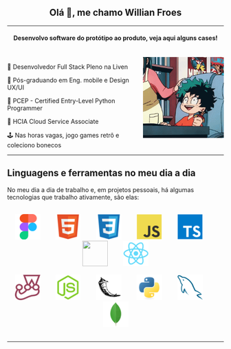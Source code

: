 <h2 align='center'><b>Olá 👋, me chamo Willian Froes</b></h2>
<hr />

<div>
    <h4 align='center'><b>Desenvolvo software do protótipo ao produto, veja aqui alguns cases!</b></h4>
    <br />
    <img align='right' width='188px' height='188px' src='src/img/profile.gif' />
    <div align="left">
        <p>🔭 Desenvolvedor Full Stack Pleno na Liven</p>
        <p>📕 Pós-graduando em Eng. mobile e Design UX/UI</p>
        <p>🏅 PCEP - Certified Entry-Level Python Programmer</p>
        <p>🏅 HCIA Cloud Service Associate</p>
        <p>🕹️ Nas horas vagas, jogo games retrô e coleciono bonecos</p>
    </div>
</div>
<hr />
<div>
    <h2><b>Linguagens e ferramentas no meu dia a dia</b></h2>
    <p>No meu dia a dia de trabalho e, em projetos pessoais, há algumas tecnologias que trabalho ativamente, são elas:</p>
    <br />
    <div align='center'>
        <img height='59px' width='59px' src="https://raw.githubusercontent.com/devicons/devicon/master/icons/figma/figma-original.svg" />
        &nbsp;
        &nbsp;
        &nbsp;
        &nbsp;
        <img height='59px' width='59px' src="https://raw.githubusercontent.com/devicons/devicon/master/icons/html5/html5-original.svg" />
        &nbsp;
        &nbsp;
        &nbsp;
        &nbsp;
        <img height='59px' width='59px' src="https://raw.githubusercontent.com/devicons/devicon/master/icons/css3/css3-original.svg" />
        &nbsp;
        &nbsp;
        &nbsp;
        &nbsp;
        <img height='59px' width='59px' src="https://raw.githubusercontent.com/devicons/devicon/master/icons/javascript/javascript-original.svg" />
        &nbsp;
        &nbsp;
        &nbsp;
        &nbsp;
        <img height='59px' width='59px' src="https://raw.githubusercontent.com/devicons/devicon/master/icons/typescript/typescript-original.svg" />
        &nbsp;
        &nbsp;
        &nbsp;
        &nbsp;
        <img height='59px' width='59px' src="https://seeklogo.com/images/R/react-native-logo-221C671C70-seeklogo.com.png" />
        &nbsp;
        &nbsp;
        &nbsp;
        &nbsp;
        <img height='59px' width='59px' src="https://raw.githubusercontent.com/devicons/devicon/master/icons/react/react-original.svg" />
    </div>
    <br />
    <div align='center'>
        <img height='59px' width='59px' src="https://raw.githubusercontent.com/devicons/devicon/master/icons/jest/jest-plain.svg" />
        &nbsp;
        &nbsp;
        &nbsp;
        &nbsp;
        <img height='59px' width='59px' src="https://raw.githubusercontent.com/devicons/devicon/master/icons/nodejs/nodejs-original.svg" />
        &nbsp;
        &nbsp;
        &nbsp;
        &nbsp;
        <img height='59px' width='59px' src="https://raw.githubusercontent.com/devicons/devicon/master/icons/flask/flask-original.svg" />
        &nbsp;
        &nbsp;
        &nbsp;
        &nbsp;
        <img height='59px' width='59px' src="https://raw.githubusercontent.com/devicons/devicon/master/icons/python/python-original.svg" />
        &nbsp;
        &nbsp;
        &nbsp;
        &nbsp;
        <img height='59px' width='59px' src="https://raw.githubusercontent.com/devicons/devicon/master/icons/mysql/mysql-original.svg" />
        &nbsp;
        &nbsp;
        &nbsp;
        &nbsp;
        <img height='59px' width='59px' src="https://raw.githubusercontent.com/devicons/devicon/master/icons/mongodb/mongodb-original.svg" />
    </div>
    <br />
</div>
<hr />